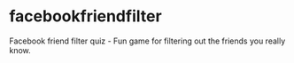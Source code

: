 facebookfriendfilter
====================

Facebook friend filter quiz - Fun game for filtering out the friends you really know.
